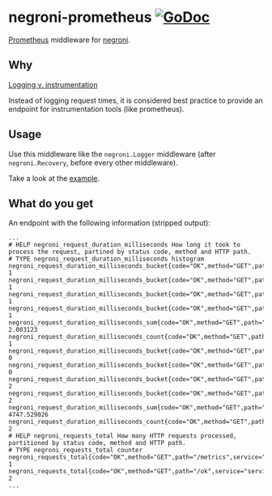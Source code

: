 # negroni-prometheus [![GoDoc](http://godoc.org/github.com/zbinderen/negroni-prometheus?status.svg)](http://godoc.org/github.com/zbindenren/negroni-prometheus)
[Prometheus](http://prometheus.io) middleware for [negroni](https://github.com/codegangsta/negroni).

## Why
[Logging v. instrumentation](http://peter.bourgon.org/blog/2016/02/07/logging-v-instrumentation.html)

Instead of logging request times, it is considered best practice to provide an endpoint for instrumentation tools (like prometheus).

## Usage

Use this middleware like the `negroni.Logger` middleware (after `negroni.Recovery`, before every other middleware).

Take a look at the [example](./example/main.go).

## What do you get

An endpoint with the following information (stripped output):
```
...
# HELP negroni_request_duration_milliseconds How long it took to process the request, partined by status code, method and HTTP path.
# TYPE negroni_request_duration_milliseconds histogram
negroni_request_duration_milliseconds_bucket{code="OK",method="GET",path="/metrics",service="serviceName",le="300"} 1
negroni_request_duration_milliseconds_bucket{code="OK",method="GET",path="/metrics",service="serviceName",le="1200"} 1
negroni_request_duration_milliseconds_bucket{code="OK",method="GET",path="/metrics",service="serviceName",le="5000"} 1
negroni_request_duration_milliseconds_bucket{code="OK",method="GET",path="/metrics",service="serviceName",le="+Inf"} 1
negroni_request_duration_milliseconds_sum{code="OK",method="GET",path="/metrics",service="serviceName"} 2.003123
negroni_request_duration_milliseconds_count{code="OK",method="GET",path="/metrics",service="serviceName"} 1
negroni_request_duration_milliseconds_bucket{code="OK",method="GET",path="/ok",service="serviceName",le="300"} 0
negroni_request_duration_milliseconds_bucket{code="OK",method="GET",path="/ok",service="serviceName",le="1200"} 0
negroni_request_duration_milliseconds_bucket{code="OK",method="GET",path="/ok",service="serviceName",le="5000"} 2
negroni_request_duration_milliseconds_bucket{code="OK",method="GET",path="/ok",service="serviceName",le="+Inf"} 2
negroni_request_duration_milliseconds_sum{code="OK",method="GET",path="/ok",service="serviceName"} 4747.529026
negroni_request_duration_milliseconds_count{code="OK",method="GET",path="/ok",service="serviceName"} 2
# HELP negroni_requests_total How many HTTP requests processed, partitioned by status code, method and HTTP path.
# TYPE negroni_requests_total counter
negroni_requests_total{code="OK",method="GET",path="/metrics",service="serviceName"} 1
negroni_requests_total{code="OK",method="GET",path="/ok",service="serviceName"} 2
...
```
